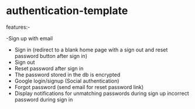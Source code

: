 # authentication-template


features:-

-Sign up with email
- Sign in (redirect to a blank home page with a sign out and reset password button after sign in)
- Sign out
- Reset password after sign in
- The password stored in the db is encrypted
- Google login/signup (Social authentication)
- Forgot password (send
email for reset password link)
- Display notifications for
  unmatching passwords during sign up
  incorrect password during sign in
